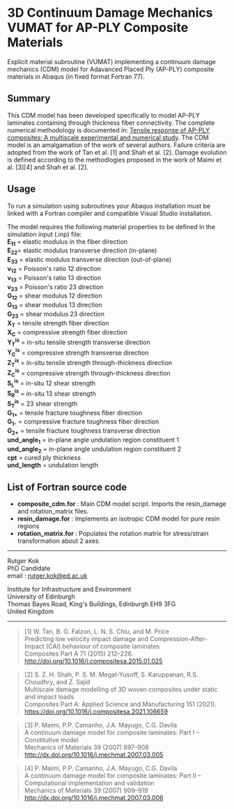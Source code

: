 # 3D Continuum Damage Mechanics VUMAT for AP-PLY Composite Materials
Explicit material subroutine (VUMAT) implementing a continuum damage mechanics (CDM) model for Adavanced Placed Ply (AP-PLY) composite materials in Abaqus (in fixed format Fortran 77).  

## Summary
This CDM model has been developed specifically to model AP-PLY laminates containing through thickness fiber connectivity. The complete numerical methodology is documented in: [Tensile response of AP-PLY composites: A multiscale experimental and numerical study](https://doi.org/10.1016/j.compositesa.2022.106989). The CDM model is an amalgamation of the work of several authors. Failure criteria are adopted from the work of Tan et al. [1] and Shah et al. [2]. Damage evolution is defined according to the methodlogies proposed in the work of Maimi et al. [3][4] and Shah et al. [2].

## Usage
To run a simulation using subroutines your Abaqus installation must be linked with a Fortran compiler and compatible Visual Studio installation.  

The model requires the following material properties to be defined in the simulation input (.inp) file:  
**E<sub>11</sub>** = elastic modulus in the fiber direction  
**E<sub>22</sub>**= elastic modulus transverse direction (in-plane)  
**E<sub>33</sub>** = elastic modulus transverse direction (out-of-plane)  
**ν<sub>12</sub>** = Poisson's ratio 12 direction  
**ν<sub>13</sub>** = Poisson's ratio 13 direction  
**ν<sub>23</sub>** = Poisson's ratio 23 direction  
**G<sub>12</sub>** = shear modulus 12 direction  
**G<sub>13</sub>** = shear modulus 13 direction  
**G<sub>23</sub>** = shear modulus 23 direction  
**X<sub>T</sub>** = tensile strength fiber direction  
**X<sub>C</sub>** = compressive strength fiber direction   
**Y<sub>T</sub><sup>is</sup>** =  in-situ tensile strength transverse direction  
**Y<sub>C</sub><sup>is</sup>** = compressive strength transverse direction  
**Z<sub>T</sub><sup>is</sup>** =  in-situ tensile strength through-thickness direction  
**Z<sub>C</sub><sup>is</sup>** = compressive strength through-thickness direction  
**S<sub>L</sub><sup>is</sup>** = in-situ 12 shear strength  
**S<sub>R</sub><sup>is</sup>** = in-situ 13 shear strength  
**S<sub>T</sub><sup>is</sup>** = 23 shear strength  
**G<sub>1+</sub>** =  tensile fracture toughness fiber direction  
**G<sub>1-</sub>** =  compressive fracture toughness fiber direction  
**G<sub>2+</sub>** = tensile fracture toughness transverse direction  
**und_angle<sub>1</sub>** = in-plane angle undulation region constituent 1  
**und_angle<sub>2</sub>** = in-plane angle undulation region constituent 2  
**cpt** = cured ply thickness  
**und_length** = undulation length 

## List of Fortran source code
- **composite_cdm.for** : Main CDM model script. Imports the resin_damage and rotation_matrix files.
- **resin_damage.for** : Implements an isotropic CDM model for pure resin regions
- **rotation_matrix.for** : Populates the rotation matrix for stress/strain transformation about 2 axes.

***
Rutger Kok  
PhD Candidate  
email : rutger.kok@ed.ac.uk  

Institute for Infrastructure and Environment  
University of Edinburgh    
Thomas Bayes Road, King's Buildings, Edinburgh EH9 3FG   
United Kingdom

***
>[1] W. Tan, B. G. Falzon, L. N. S. Chiu, and M. Price  
>Predicting low velocity impact damage and Compression-After-Impact (CAI) behaviour of composite laminates  
>Composites Part A 71 (2015) 212–226.  
>http://doi.org/10.1016/j.compositesa.2015.01.025  

>[2] S. Z. H. Shah, P. S. M. Megat-Yusoff, S. Karuppanan, R.S. Choudhry, and Z. Sajid  
>Multiscale damage modelling of 3D woven composites under static and impact loads  
>Composites Part A: Applied Science and Manufacturing 151 (2021).  
>https://doi.org/10.1016/j.compositesa.2021.106659  

>[3] P. Maimi, P.P. Camanho, J.A. Mayugo, C.G. Davila  
>A continuum damage model for composite laminates: Part I – Constitutive model  
>Mechanics of Materials 39 (2007) 897–908  
>http://dx.doi.org/10.1016/j.mechmat.2007.03.005  

>[4] P. Maimi, P.P. Camanho, J.A. Mayugo, C.G. Davila  
>A continuum damage model for composite laminates: Part II – Computational implementation and validation  
>Mechanics of Materials 39 (2007) 909–919  
>http://dx.doi.org/10.1016/j.mechmat.2007.03.006  



